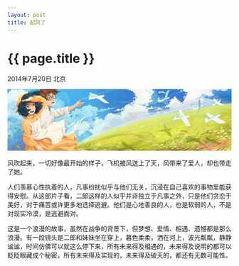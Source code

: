 ```yaml
---
layout: post
title: 起风了
---
```


{{ page.title }}
================

<p class="meta">2014年7月20日 北京</p>
<img src="/images/wind_rises.jpg"/ > </br>
<p>
风吹起来，一切好像最开始的样子，飞机被风送上了天，风带来了爱人，却也带走了她。
</p>
<p>
人们羡慕心性执着的人，凡事纷扰似乎与他们无关，沉浸在自己喜欢的事物里能获得安慰。从这部片子看，二郎这样的人似乎并非独立于凡事之外，只是他们贪恋于美好，对于痛苦或许更多地选择逃避。他们是心地善良的人，也是软弱的人，不是对现实冷漠，是逃避面对。
</p>
<p>
这是一个浪漫的故事，虽然在战争的背景下，但梦想、爱情、相遇、遗憾都是那么浪漫。有一段镜头是二郎和妹妹坐在穿上，暮色柔柔，洒在河上，波光粼粼，静静谧谧，时间仿佛可以就这么停下来，所有未来得及相遇的，未来得及说明的都可以眨眨眼藏成个秘密，所有未来得及实现的，未来得及破灭的，都还有无数可能性。
</p>
